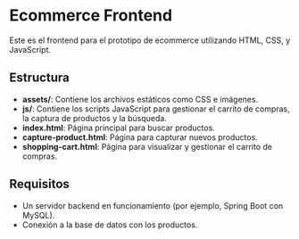 # Ecommerce Frontend

Este es el frontend para el prototipo de ecommerce utilizando HTML, CSS, y JavaScript.

## Estructura

- **assets/**: Contiene los archivos estáticos como CSS e imágenes.
- **js/**: Contiene los scripts JavaScript para gestionar el carrito de compras, la captura de productos y la búsqueda.
- **index.html**: Página principal para buscar productos.
- **capture-product.html**: Página para capturar nuevos productos.
- **shopping-cart.html**: Página para visualizar y gestionar el carrito de compras.

## Requisitos

- Un servidor backend en funcionamiento (por ejemplo, Spring Boot con MySQL).
- Conexión a la base de datos con los productos.
